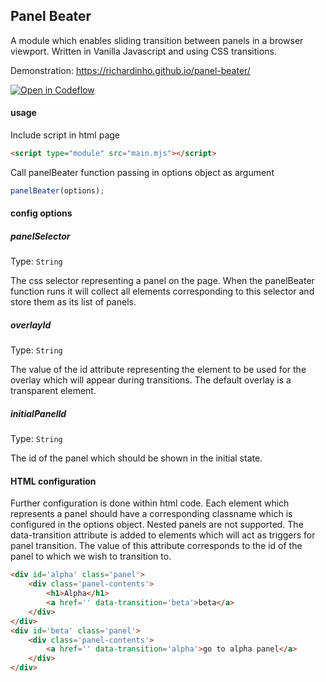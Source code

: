 ## Panel Beater

A module which enables sliding transition between panels in a browser viewport. Written in Vanilla Javascript
and using CSS transitions.

Demonstration: https://richardinho.github.io/panel-beater/

[![Open in Codeflow](https://developer.stackblitz.com/img/open_in_codeflow.svg)](https:///pr.new/github.com/Richardinho/panel-beater)


  
#### usage
Include script in html page
```html
<script type="module" src="main.mjs"></script>
```
  
Call panelBeater function passing in options object as argument
```js
panelBeater(options);
```

#### config options
  
##### panelSelector
Type: `String`
  
The css selector representing a panel on the page. When the panelBeater function runs it will collect all 
elements corresponding to this selector and store them as its list of panels.

##### overlayId
Type: `String`

The value of the id attribute representing the element to be used for the overlay which will appear 
during transitions. The default overlay is a transparent element.

##### initialPanelId
Type: `String`

The id of the panel which should be shown in the initial state.

#### HTML configuration
Further configuration is done within html code. Each element which represents a panel should
have a corresponding classname which is configured in the options object. Nested panels are not supported.
The data-transition attribute is added to elements which will act as triggers for panel transition. The value
of this attribute corresponds to the id of the panel to which we wish to transition to.

```html
<div id='alpha' class='panel'>
    <div class='panel-contents'>
        <h1>Alpha</h1>
        <a href='' data-transition='beta'>beta</a>
    </div>
</div>
<div id='beta' class='panel'>
    <div class='panel-contents'>
        <a href='' data-transition='alpha'>go to alpha panel</a>
    </div>
</div>
```

